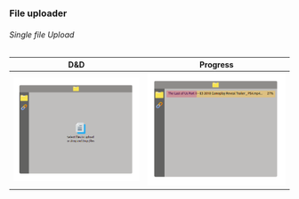 <h3>File uploader</h3>

<h6>Single file Upload</h6>

|                D&D                 |                Progress                 |
| :--------------------------------: | :-------------------------------------: |
| ![](./.github/example/default.png) | ![](./.github/example/uploading-ex.png) |
